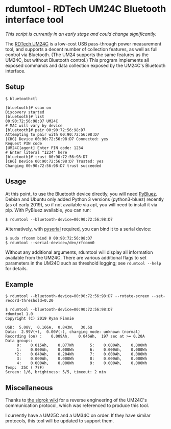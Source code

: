 # rdumtool - RDTech UM24C Bluetooth interface tool

*This script is currently in an early stage and could change significantly.*

The [RDTech UM24C](https://www.aliexpress.com/item/RD-UM24-UM24C-for-APP-USB-2-0-LCD-Display-Voltmeter-ammeter-battery-charge-voltage-current/32845522857.html) is a low-cost USB pass-through power measurement tool, and supports a decent number of collection features, as well as full control via Bluetooth.  (The UM24 supports the same features as the UM24C, but without Bluetooth control.)  This program implements all exposed commands and data collection exposed by the UM24C's Bluetooth interface.

## Setup

```
$ bluetoothctl

[bluetooth]# scan on
Discovery started
[bluetooth]# list
00:90:72:56:98:D7 UM24C
# MAC will vary by device
[bluetooth]# pair 00:90:72:56:98:D7
Attempting to pair with 00:90:72:56:98:D7
[CHG] Device 00:90:72:56:98:D7 Connected: yes
Request PIN code
[UM24C[agent] Enter PIN code: 1234
# Enter literal "1234" here
[bluetooth]# trust 00:90:72:56:98:D7
[CHG] Device 00:90:72:56:98:D7 Trusted: yes
Changing 00:90:72:56:98:D7 trust succeeded
```

## Usage

At this point, to use the Bluetooth device directly, you will need [PyBluez](https://pypi.org/project/PyBluez/).  Debian and Ubuntu only added Python 3 versions (python3-bluez) recently (as of early 2019), so if not available via apt, you will need to install it via pip.  With PyBluez available, you can run:

```
$ rdumtool --bluetooth-device=00:90:72:56:98:D7
```

Alternatively, with [pyserial](https://pypi.org/project/pyserial/) required, you can bind it to a serial device:

```
$ sudo rfcomm bind 0 00:90:72:56:98:D7
$ rdumtool --serial-device=/dev/rfcomm0
```

Without any additional arguments, rdumtool will display all information available from the UM24C.  There are various additional flags to set parameters in the UM24C such as threshold logging; see ```rdumtool --help``` for details.

## Example

```
$ rdumtool --bluetooth-device=00:90:72:56:98:D7 --rotate-screen --set-record-threshold=0.20

$ rdumtool --bluetooth-device=00:90:72:56:98:D7
rdumtool 1.0
Copyright (C) 2019 Ryan Finnie

USB:  5.08V,  0.166A,  0.843W,   30.6Ω
Data:  2.99V(+),  0.00V(-), charging mode: unknown (normal)
Recording (on) :    0.009Ah,    0.046Wh,  197 sec at >= 0.20A
Data groups:
     0:    0.015Ah,    0.077Wh       5:    0.000Ah,    0.000Wh
     1:    0.000Ah,    0.000Wh       6:    0.000Ah,    0.000Wh
    *2:    0.040Ah,    0.204Wh       7:    0.000Ah,    0.000Wh
     3:    0.000Ah,    0.000Wh       8:    0.000Ah,    0.000Wh
     4:    0.000Ah,    0.000Wh       9:    0.000Ah,    0.000Wh
Temp:  25C ( 77F)
Screen: 1/6, brightness: 5/5, timeout: 2 min
```

## Miscellaneous

Thanks to [the sigrok wiki](https://sigrok.org/wiki/RDTech_UM24C) for a reverse engineering of the UM24C's communication protocol, which was referenced to produce this tool.

I currently have a UM25C and a UM34C on order.  If they have similar protocols, this tool will be updated to support them.
